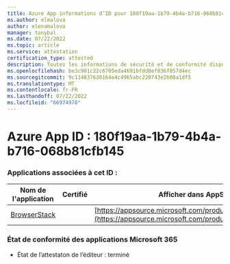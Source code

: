 ```yaml
---
title: Azure App informations d’ID pour 180f19aa-1b79-4b4a-b716-068b81cfb145
ms.author: elmalova
author: elenamalova
manager: tonybal
ms.date: 07/22/2022
ms.topic: article
ms.service: attestation
certification_type: attested
description: Toutes les informations de sécurité et de conformité disponibles pour 180f19aa-1b79-4b4a-b716-068b81cfb145.
ms.openlocfilehash: be3c901c22c6705eda4691bfdd0ef836f057d4ec
ms.sourcegitcommit: 9c114837630164e4c4965abc220743e2b08a1df5
ms.translationtype: MT
ms.contentlocale: fr-FR
ms.lasthandoff: 07/22/2022
ms.locfileid: "66974978"
---
```

# <a name="azure-app-id-180f19aa-1b79-4b4a-b716-068b81cfb145"></a>Azure App ID : 180f19aa-1b79-4b4a-b716-068b81cfb145


### <a name="apps-associated-with-this-id"></a>Applications associées à cet ID :
| **Nom de l'application** | **Certifié** | **Afficher dans AppSource** |
|--------------|---------------|-----------------------|
| [BrowserStack](../forward/WA200004404.md) |  | [https://appsource.microsoft.com/product/office/WA200004404](https://appsource.microsoft.com/product/office/WA200004404) |

### <a name="microsoft-365-app-compliance-status"></a>État de conformité des applications Microsoft 365
- État de l’attestaton de l’éditeur : terminé
